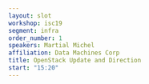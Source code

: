```yaml
---
layout: slot
workshop: isc19
segment: infra
order_number: 1
speakers: Martial Michel
affiliation: Data Machines Corp
title: OpenStack Update and Direction
start: "15:20"
---
```

